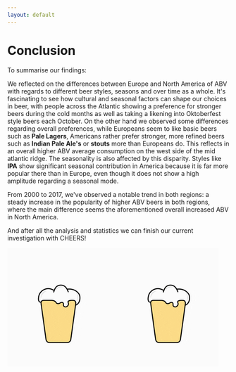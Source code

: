 ```yaml
---
layout: default
---
```


# Conclusion

To summarise our findings:

We reflected on the differences between Europe and North America of ABV with regards to different beer styles, seasons and over time as a whole. It's fascinating to see how cultural and seasonal factors can shape our choices in beer, with people across the Atlantic showing a preference for stronger beers during the cold months as well as taking a likening into Oktoberfest style beers each October. On the other hand we observed some differences regarding overall preferences, while Europeans seem to like basic beers such as **Pale Lagers**, Americans rather prefer stronger, more refined beers such as **Indian Pale Ale's** or **stouts** more than Europeans do. This reflects in an overall higher ABV average consumption on the west side of the mid atlantic ridge. The seasonality is also affected by this disparity. Styles like **IPA** show significant seasonal contribution in America because it is far more popular there than in Europe, even though it does not show a high amplitude regarding a seasonal mode.

From 2000 to 2017, we've observed a notable trend in both regions: a steady increase in the popularity of higher ABV beers in both regions, where the main difference seems the aforementioned overall increased ABV in North America.

And after all the analysis and statistics we can finish our current investigation with CHEERS!

![CHEERS](./gifs/cheers.gif)
